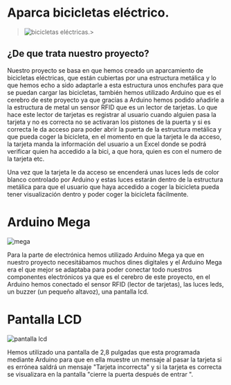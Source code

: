 # Aparca bicicletas eléctrico.
> ![bicicletas eléctricas. ](https://i.ibb.co/vd05wTK/latigo.png)> 
## ¿De que trata nuestro proyecto?
Nuestro proyecto se basa en que hemos creado un aparcamiento de bicicletas eléctricas, que están cubiertas por una estructura metálica y lo que hemos echo a sido adaptarle a esta estructura unos enchufes para que se puedan cargar las bicicletas, también hemos utilizado Arduino que es el cerebro de este proyecto ya que gracias a Arduino hemos podido añadirle a la estructura de metal un sensor RFID que es un lector de tarjetas. Lo que hace este lector de tarjetas es registrar al usuario cuando alguien pasa la tarjeta y no es correcta no se activaran los pistones de la puerta y si es correcta le da acceso para poder abrir la puerta de la estructura metálica y que pueda coger la bicicleta, en el momento en que la tarjeta le da acceso, la tarjeta manda la información del usuario a un Excel donde se podrá verificar quien ha accedido a la bici, a que hora, quien es con el numero de la tarjeta etc.

Una vez que la tarjeta le da acceso se encenderá unas luces leds de color blanco controlado por Arduino y estas luces estarán dentro de la estructura metálica para que el usuario que haya accedido a coger la bicicleta pueda tener visualización dentro y poder coger la bicicleta fácilmente.

# Arduino Mega
![mega](https://i.ibb.co/P6rdfmR/arduino-mega-2560.jpg)


 Para la parte de electrónica hemos utilizado Arduino Mega ya que en nuestro proyecto necesitábamos muchos dines digitales y el Arduino Mega era el que mejor se adaptaba para poder conectar todo nuestros componentes electrónicos ya que es el cerebro de este proyecto, en el Arduino hemos conectado el sensor RFID (lector de tarjetas), las luces leds, un buzzer (un pequeño altavoz), una pantalla lcd.
# Pantalla LCD
![pantalla lcd](https://i.ibb.co/7V59yFr/mm.png)


Hemos utilizado una pantalla de 2,8 pulgadas que esta programada mediante Arduino para que en ella muestre un mensaje al pasar la tarjeta si es errónea saldrá un mensaje "Tarjeta incorrecta" y si la tarjeta es correcta se visualizara en la pantalla "cierre la puerta después de entrar ".
